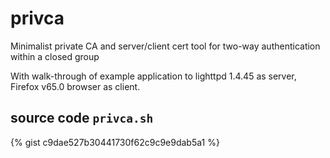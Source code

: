 # privca
Minimalist private CA and server/client cert tool for two-way authentication within a closed group

With walk-through of example application to lighttpd 1.4.45 as server, Firefox v65.0 browser as client.

## source code `privca.sh`

{% gist c9dae527b30441730f62c9c9e9dab5a1 %}

<script src="https://gist.github.com/craigphicks/c9dae527b30441730f62c9c9e9dab5a1.js"></script>


